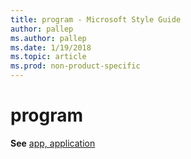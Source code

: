 ```yaml
---
title: program - Microsoft Style Guide
author: pallep
ms.author: pallep
ms.date: 1/19/2018
ms.topic: article
ms.prod: non-product-specific
---
```


# program

**See** [app, application](/style-guide/a-z-word-list-term-collections/a/app-application)
